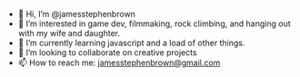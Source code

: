 - 👋 Hi, I’m @jamesstephenbrown
- 👀 I’m interested in game dev, filmmaking, rock climbing, and hanging out with my wife and daughter.
- 🌱 I’m currently learning javascript and a load of other things.
- 💞️ I’m looking to collaborate on creative projects
- 📫 How to reach me: jamesstephenbrown@gmail.com
